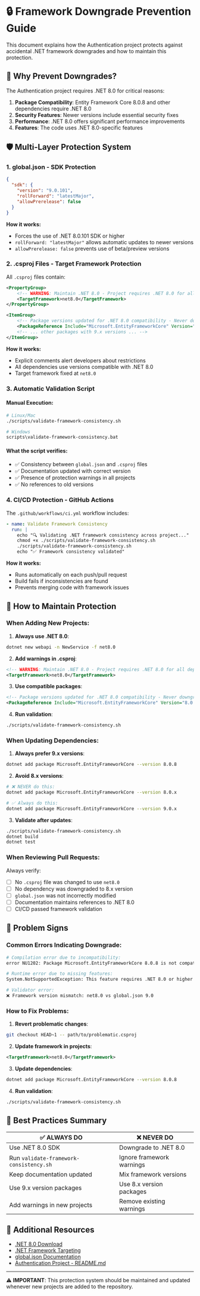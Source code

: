 # 🔒 Framework Downgrade Prevention Guide

This document explains how the Authentication project protects against accidental .NET framework downgrades and how to maintain this protection.

## 🚨 Why Prevent Downgrades?

The Authentication project requires .NET 8.0 for critical reasons:

1. **Package Compatibility**: Entity Framework Core 8.0.8 and other dependencies require .NET 8.0
2. **Security Features**: Newer versions include essential security fixes
3. **Performance**: .NET 8.0 offers significant performance improvements
4. **Features**: The code uses .NET 8.0-specific features

## 🛡️ Multi-Layer Protection System

### 1. **global.json** - SDK Protection
```json
{
  "sdk": {
    "version": "9.0.101",
    "rollForward": "latestMajor",
    "allowPrerelease": false
  }
}
```

**How it works:**
- Forces the use of .NET 8.0.101 SDK or higher
- `rollForward: "latestMajor"` allows automatic updates to newer versions
- `allowPrerelease: false` prevents use of beta/preview versions

### 2. **.csproj Files** - Target Framework Protection

All `.csproj` files contain:

```xml
<PropertyGroup>
    <!-- WARNING: Maintain .NET 8.0 - Project requires .NET 8.0 for all dependencies and features -->
    <TargetFramework>net8.0</TargetFramework>
</PropertyGroup>

<ItemGroup>
    <!-- Package versions updated for .NET 8.0 compatibility - Never downgrade to older versions -->
    <PackageReference Include="Microsoft.EntityFrameworkCore" Version="8.0.8" />
    <!-- ... other packages with 9.x versions ... -->
</ItemGroup>
```

**How it works:**
- Explicit comments alert developers about restrictions
- All dependencies use versions compatible with .NET 8.0
- Target framework fixed at `net8.0`

### 3. **Automatic Validation Script**

#### Manual Execution:
```bash
# Linux/Mac
./scripts/validate-framework-consistency.sh

# Windows
scripts\validate-framework-consistency.bat
```

#### What the script verifies:
- ✅ Consistency between `global.json` and `.csproj` files
- ✅ Documentation updated with correct version
- ✅ Presence of protection warnings in all projects
- ✅ No references to old versions

### 4. **CI/CD Protection** - GitHub Actions

The `.github/workflows/ci.yml` workflow includes:

```yaml
- name: Validate Framework Consistency
  run: |
    echo "🔍 Validating .NET framework consistency across project..."
    chmod +x ./scripts/validate-framework-consistency.sh
    ./scripts/validate-framework-consistency.sh
    echo "✅ Framework consistency validated"
```

**How it works:**
- Runs automatically on each push/pull request
- Build fails if inconsistencies are found
- Prevents merging code with framework issues

## 🔧 How to Maintain Protection

### When Adding New Projects:

1. **Always use .NET 8.0**:
```bash
dotnet new webapi -n NewService -f net8.0
```

2. **Add warnings in .csproj**:
```xml
<!-- WARNING: Maintain .NET 8.0 - Project requires .NET 8.0 for all dependencies and features -->
<TargetFramework>net8.0</TargetFramework>
```

3. **Use compatible packages**:
```xml
<!-- Package versions updated for .NET 8.0 compatibility - Never downgrade to older versions -->
<PackageReference Include="Microsoft.EntityFrameworkCore" Version="8.0.8" />
```

4. **Run validation**:
```bash
./scripts/validate-framework-consistency.sh
```

### When Updating Dependencies:

1. **Always prefer 9.x versions**:
```bash
dotnet add package Microsoft.EntityFrameworkCore --version 8.0.8
```

2. **Avoid 8.x versions**:
```bash
# ❌ NEVER do this:
dotnet add package Microsoft.EntityFrameworkCore --version 8.0.x

# ✅ Always do this:
dotnet add package Microsoft.EntityFrameworkCore --version 9.0.x
```

3. **Validate after updates**:
```bash
./scripts/validate-framework-consistency.sh
dotnet build
dotnet test
```

### When Reviewing Pull Requests:

Always verify:
- [ ] No `.csproj` file was changed to use `net8.0`
- [ ] No dependency was downgraded to 8.x version
- [ ] `global.json` was not incorrectly modified
- [ ] Documentation maintains references to .NET 8.0
- [ ] CI/CD passed framework validation

## 🚫 Problem Signs

### Common Errors Indicating Downgrade:

```bash
# Compilation error due to incompatibility:
error NU1202: Package Microsoft.EntityFrameworkCore 8.0.8 is not compatible with net8.0

# Runtime error due to missing features:
System.NotSupportedException: This feature requires .NET 8.0 or higher

# Validator error:
❌ Framework version mismatch: net8.0 vs global.json 9.0
```

### How to Fix Problems:

1. **Revert problematic changes**:
```bash
git checkout HEAD~1 -- path/to/problematic.csproj
```

2. **Update framework in projects**:
```xml
<TargetFramework>net8.0</TargetFramework>
```

3. **Update dependencies**:
```bash
dotnet add package Microsoft.EntityFrameworkCore --version 8.0.8
```

4. **Run validation**:
```bash
./scripts/validate-framework-consistency.sh
```

## 🎯 Best Practices Summary

| ✅ **ALWAYS DO** | ❌ **NEVER DO** |
|---|---|
| Use .NET 8.0 SDK | Downgrade to .NET 8.0 |
| Run `validate-framework-consistency.sh` | Ignore framework warnings |
| Keep documentation updated | Mix framework versions |
| Use 9.x version packages | Use 8.x version packages |
| Add warnings in new projects | Remove existing warnings |

## 🔗 Additional Resources

- [.NET 8.0 Download](https://dotnet.microsoft.com/download/dotnet/9.0)
- [.NET Framework Targeting](https://docs.microsoft.com/en-us/dotnet/standard/frameworks)
- [global.json Documentation](https://docs.microsoft.com/en-us/dotnet/core/tools/global-json)
- [Authentication Project - README.md](../../README.md)

---

⚠️ **IMPORTANT**: This protection system should be maintained and updated whenever new projects are added to the repository.